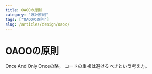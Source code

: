 ```yaml
---
title: OAOOの原則
category: "設計原則"
tags: ["OAOOの原則"]
slug: /articles/design/oaoo/
---
```



# OAOOの原則
Once And Only Onceの略。 コードの重複は避けるべきという考え方。